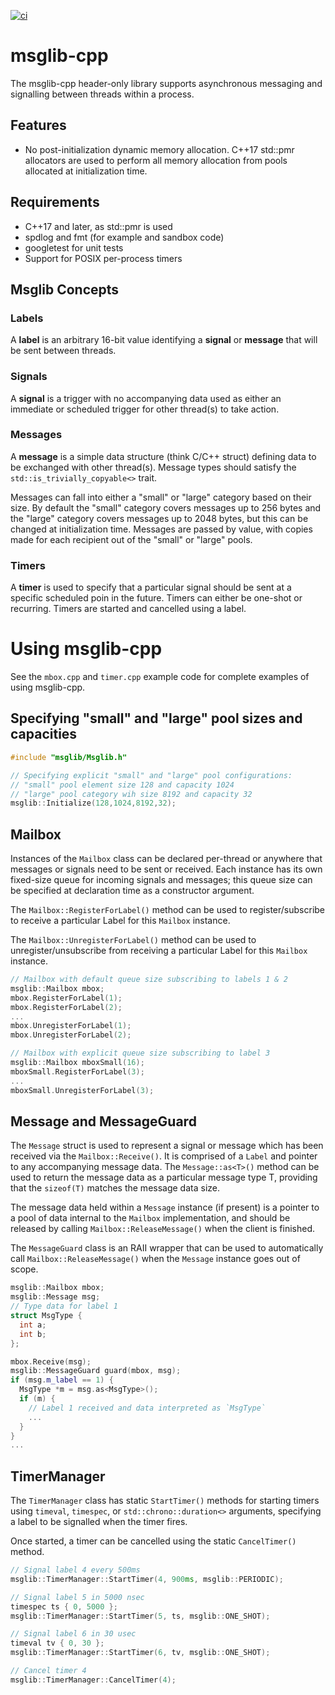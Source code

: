 [![ci](https://github.com/CJLove/msglib-cpp/actions/workflows/ci.yml/badge.svg?branch=master)](https://github.com/CJLove/msglib-cpp/actions/workflows/ci.yml)

# msglib-cpp

The msglib-cpp header-only library supports asynchronous messaging and signalling between threads within a process.

## Features
- No post-initialization dynamic memory allocation. C++17 std::pmr allocators are used to perform all memory allocation from
  pools allocated at initialization time.

## Requirements
- C++17 and later, as std::pmr is used
- spdlog and fmt (for example and sandbox code)
- googletest for unit tests
- Support for POSIX per-process timers

## Msglib Concepts
### Labels
A **label** is an arbitrary 16-bit value identifying a **signal** or **message** that will be sent between threads.

### Signals
A **signal** is a trigger with no accompanying data used as either an immediate or scheduled trigger for other thread(s) to take action.

### Messages
A **message** is a simple data structure (think C/C++ struct) defining data to be exchanged with other thread(s). Message types should satisfy the `std::is_trivially_copyable<>` trait.

Messages can fall into either a "small" or "large" category based on their size. By default the "small" category covers messages up to 256 bytes and the "large" category covers messages up to 2048 bytes, but this can be changed at initialization time. Messages are passed by value, with copies made for each recipient out of the "small" or "large" pools.

### Timers
A **timer** is used to specify that a particular signal should be sent at a specific scheduled poin in the future. Timers can either be one-shot or recurring. Timers are started and cancelled using a label.

# Using msglib-cpp
See the `mbox.cpp` and `timer.cpp` example code for complete examples of using msglib-cpp.

## Specifying "small" and "large" pool sizes and capacities
```c++
#include "msglib/Msglib.h"

// Specifying explicit "small" and "large" pool configurations:
// "small" pool element size 128 and capacity 1024
// "large" pool category wih size 8192 and capacity 32
msglib::Initialize(128,1024,8192,32);
```

## Mailbox
Instances of the `Mailbox` class can be declared per-thread or anywhere that messages or signals need to be sent or received.  Each instance has its own fixed-size queue for incoming signals and messages; this queue size can be specified at declaration time as a constructor argument.

The `Mailbox::RegisterForLabel()` method can be used to register/subscribe to receive a particular Label for this `Mailbox` instance.

The `Mailbox::UnregisterForLabel()` method can be used to unregister/unsubscribe from receiving a particular Label for this `Mailbox` instance.

```c++
// Mailbox with default queue size subscribing to labels 1 & 2
msglib::Mailbox mbox;
mbox.RegisterForLabel(1);
mbox.RegisterForLabel(2);
...
mbox.UnregisterForLabel(1);
mbox.UnregisterForLabel(2);

// Mailbox with explicit queue size subscribing to label 3
msglib::Mailbox mboxSmall(16);
mboxSmall.RegisterForLabel(3);
...
mboxSmall.UnregisterForLabel(3);
```

## Message and MessageGuard
The `Message` struct is used to represent a signal or message which has been received via the `Mailbox::Receive()`. It is comprised of a `Label` and pointer to any accompanying message data. The `Message::as<T>()` method can be used to return the message data as a particular message type T, providing that the `sizeof(T)` matches the message data size.

The message data held within a `Message` instance (if present) is a pointer to a pool of data internal to the `Mailbox` implementation, and should be released by calling `Mailbox::ReleaseMessage()` when the client is finished. 

The `MessageGuard` class is an RAII wrapper that can be used to automatically call `Mailbox::ReleaseMessage()` when the `Message` instance goes out of scope.

```c++
msglib::Mailbox mbox;
msglib::Message msg;
// Type data for label 1
struct MsgType {
  int a;
  int b;
};

mbox.Receive(msg);
msglib::MessageGuard guard(mbox, msg);
if (msg.m_label == 1) {
  MsgType *m = msg.as<MsgType>();
  if (m) {
    // Label 1 received and data interpreted as `MsgType`
    ...
  }
}
...
```

## TimerManager
The `TimerManager` class has static `StartTimer()` methods for starting timers using `timeval`, `timespec`, or `std::chrono::duration<>` arguments, specifying a label to be signalled when the timer fires.

Once started, a timer can be cancelled using the static `CancelTimer()` method.

```c++
// Signal label 4 every 500ms
msglib::TimerManager::StartTimer(4, 900ms, msglib::PERIODIC);

// Signal label 5 in 5000 nsec
timespec ts { 0, 5000 };
msglib::TimerManager::StartTimer(5, ts, msglib::ONE_SHOT);

// Signal label 6 in 30 usec
timeval tv { 0, 30 };
msglib::TimerManager::StartTimer(6, tv, msglib::ONE_SHOT);

// Cancel timer 4
msglib::TimerManager::CancelTimer(4);
```

